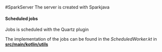 #SparkServer
The server is created with Sparkjava

#### Scheduled jobs

Jobs is scheduled with the Quartz plugin

The implementation of the jobs can be found in 
the *ScheduledWorker.kt* in  [**src/main/kotlin/utils**](https://github.com/RebeccaFransson/ScheduledJobs/blob/master/src/main/kotlin/utils/SchedulerWorker.kt)